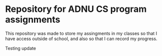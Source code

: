 # Repository for ADNU CS program assignments
This repository was made to store my assingments in my classes so that I have access outside of school, and also so that I can record my progress.

Testing update